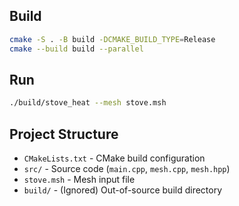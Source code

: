 ## Build

```bash
cmake -S . -B build -DCMAKE_BUILD_TYPE=Release
cmake --build build --parallel
```

## Run

```bash
./build/stove_heat --mesh stove.msh
```

## Project Structure

- `CMakeLists.txt` - CMake build configuration
- `src/` - Source code (`main.cpp`, `mesh.cpp`, `mesh.hpp`)
- `stove.msh` - Mesh input file
- `build/` - (Ignored) Out-of-source build directory
